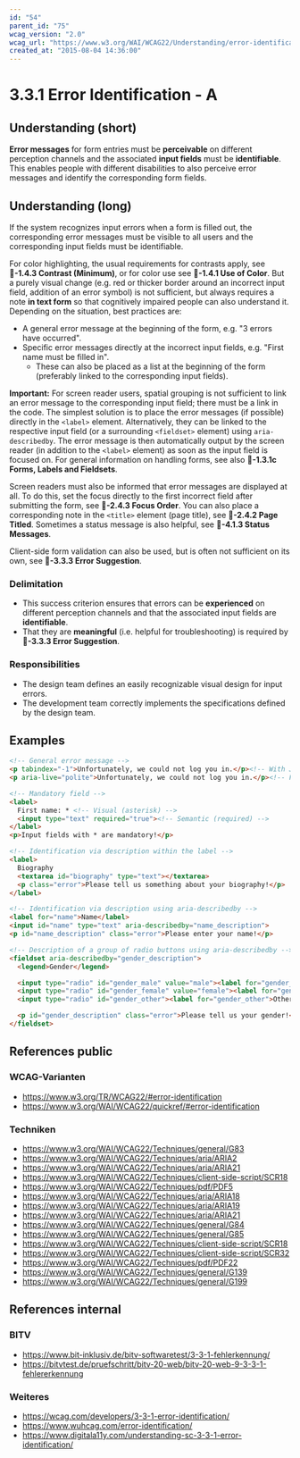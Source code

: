 ```yaml
---
id: "54"
parent_id: "75"
wcag_version: "2.0"
wcag_url: "https://www.w3.org/WAI/WCAG22/Understanding/error-identification.html"
created_at: "2015-08-04 14:36:00"
---
```


# 3.3.1 Error Identification - A

## Understanding (short)

**Error messages** for form entries must be **perceivable** on different perception channels and the associated **input fields** must be **identifiable**. This enables people with different disabilities to also perceive error messages and identify the corresponding form fields.

## Understanding (long)

If the system recognizes input errors when a form is filled out, the corresponding error messages must be visible to all users and the corresponding input fields must be identifiable.

For color highlighting, the usual requirements for contrasts apply, see **📜-1.4.3 Contrast (Minimum)**, or for color use see **📜-1.4.1 Use of Color**. But a purely visual change (e.g. red or thicker border around an incorrect input field, addition of an error symbol) is not sufficient, but always requires a note **in text form** so that cognitively impaired people can also understand it. Depending on the situation, best practices are:

- A general error message at the beginning of the form, e.g. "3 errors have occurred".
- Specific error messages directly at the incorrect input fields, e.g. "First name must be filled in".
    - These can also be placed as a list at the beginning of the form (preferably linked to the corresponding input fields).

**Important:** For screen reader users, spatial grouping is not sufficient to link an error message to the corresponding input field; there must be a link in the code. The simplest solution is to place the error messages (if possible) directly in the `<label>` element. Alternatively, they can be linked to the respective input field (or a surrounding `<fieldset>` element) using `aria-describedby`. The error message is then automatically output by the screen reader (in addition to the `<label>` element) as soon as the input field is focused on. For general information on handling forms, see also **📜-1.3.1c Forms, Labels and Fieldsets**.

Screen readers must also be informed that error messages are displayed at all. To do this, set the focus directly to the first incorrect field after submitting the form, see **📜-2.4.3 Focus Order**. You can also place a corresponding note in the `<title>` element (page title), see **📜-2.4.2 Page Titled**. Sometimes a status message is also helpful, see **📜-4.1.3 Status Messages**.

Client-side form validation can also be used, but is often not sufficient on its own, see **📜-3.3.3 Error Suggestion**.

### Delimitation

- This success criterion ensures that errors can be **experienced** on different perception channels and that the associated input fields are **identifiable**.
- That they are **meaningful** (i.e. helpful for troubleshooting) is required by **📜-3.3.3 Error Suggestion**.

### Responsibilities

- The design team defines an easily recognizable visual design for input errors.
- The development team correctly implements the specifications defined by the design team.

## Examples

```html
<!-- General error message -->
<p tabindex="-1">Unfortunately, we could not log you in.</p><!-- With JavaScript focus() for page refresh -->
<p aria-live="polite">Unfortunately, we could not log you in.</p><!-- For single-page app -->

<!-- Mandatory field -->
<label>
  First name: * <!-- Visual (asterisk) -->
  <input type="text" required="true"><!-- Semantic (required) -->
</label>
<p>Input fields with * are mandatory!</p>

<!-- Identification via description within the label -->
<label>
  Biography
  <textarea id="biography" type="text"></textarea>
  <p class="error">Please tell us something about your biography!</p>
</label>

<!-- Identification via description using aria-describedby -->
<label for="name">Name</label>
<input id="name" type="text" aria-describedby="name_description">
<p id="name_description" class="error">Please enter your name!</p>

<!-- Description of a group of radio buttons using aria-describedby -->
<fieldset aria-describedby="gender_description">
  <legend>Gender</legend>

  <input type="radio" id="gender_male" value="male"><label for="gender_male">Male</label>
  <input type="radio" id="gender_female" value="female"><label for="gender_female">Female</label>
  <input type="radio" id="gender_other"><label for="gender_other">Other</label>

  <p id="gender_description" class="error">Please tell us your gender!</p>
</fieldset>
```

## References public

### WCAG-Varianten
- <https://www.w3.org/TR/WCAG22/#error-identification>
- <https://www.w3.org/WAI/WCAG22/quickref/#error-identification>

### Techniken
- <https://www.w3.org/WAI/WCAG22/Techniques/general/G83>
- <https://www.w3.org/WAI/WCAG22/Techniques/aria/ARIA2>
- <https://www.w3.org/WAI/WCAG22/Techniques/aria/ARIA21>
- <https://www.w3.org/WAI/WCAG22/Techniques/client-side-script/SCR18>
- <https://www.w3.org/WAI/WCAG22/Techniques/pdf/PDF5>
- <https://www.w3.org/WAI/WCAG22/Techniques/aria/ARIA18>
- <https://www.w3.org/WAI/WCAG22/Techniques/aria/ARIA19>
- <https://www.w3.org/WAI/WCAG22/Techniques/aria/ARIA21>
- <https://www.w3.org/WAI/WCAG22/Techniques/general/G84>
- <https://www.w3.org/WAI/WCAG22/Techniques/general/G85>
- <https://www.w3.org/WAI/WCAG22/Techniques/client-side-script/SCR18>
- <https://www.w3.org/WAI/WCAG22/Techniques/client-side-script/SCR32>
- <https://www.w3.org/WAI/WCAG22/Techniques/pdf/PDF22>
- <https://www.w3.org/WAI/WCAG22/Techniques/general/G139>
- <https://www.w3.org/WAI/WCAG22/Techniques/general/G199>

## References internal

### BITV
- <https://www.bit-inklusiv.de/bitv-softwaretest/3-3-1-fehlerkennung/>
- <https://bitvtest.de/pruefschritt/bitv-20-web/bitv-20-web-9-3-3-1-fehlererkennung>

### Weiteres
- <https://wcag.com/developers/3-3-1-error-identification/>
- <https://www.wuhcag.com/error-identification/>
- <https://www.digitala11y.com/understanding-sc-3-3-1-error-identification/>